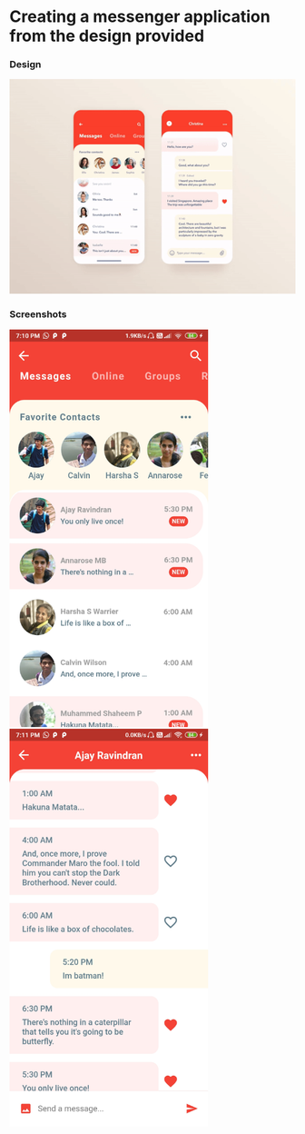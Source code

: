 # Creating a messenger application from the design provided

### Design
<img src="https://github.com/AbhayVAshokan/TinkerHub-Learn-From-Home/blob/master/.images/messenger-app-design.gif" width=750>

### Screenshots
<img src="https://github.com/AbhayVAshokan/TinkerHub-Learn-From-Home/blob/master/.images/messenger_app_screenshot1.jpg" width=350>```    ``` <img src="https://github.com/AbhayVAshokan/TinkerHub-Learn-From-Home/blob/master/.images/messenger_app_screenshot2.jpg" width=350>
